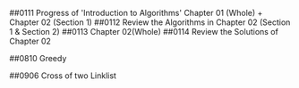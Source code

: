 ##0111 Progress of 'Introduction to Algorithms'
Chapter 01 (Whole) + Chapter 02 (Section 1)
##0112
Review the Algorithms in Chapter 02 (Section 1 & Section 2)
##0113
Chapter 02(Whole)
##0114
Review the Solutions of Chapter 02

##0810
Greedy

##0906
Cross of two Linklist
